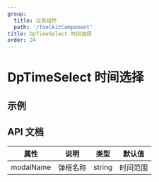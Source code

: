 ```yaml
---
group:
  title: 业务组件
  path: '/ToolkitComponent'
title: DpTimeSelect 时间选择
order: 24
---
```


# DpTimeSelect 时间选择

## 示例

<code src="./demo.tsx"></code>

## API 文档

| **属性**  | **说明** | **类型** | **默认值** |
| --------- | -------- | -------- | ---------- |
| modalName | 弹框名称 | string   | 时间范围   |
